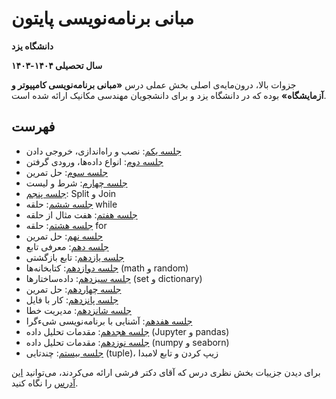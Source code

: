# مبانی برنامه‌نویسی پایتون
**دانشگاه یزد**

**سال تحصیلی ۱۴۰۴-۱۴۰۳**

جزوات بالا، درون‌مایه‌ی اصلی بخش عملی درس **«مبانی برنامه‌نویسی کامپیوتر و آزمایشگاه»** بوده که در دانشگاه یزد و برای دانشجویان مهندسی مکانیک ارائه شده است.

## فهرست
- [جلسه یکم](https://github.com/ashkezary/Python-Course/tree/master/01-Introduction): نصب و راه‌اندازی، خروجی دادن
- [جلسه دوم](https://github.com/ashkezary/Python-Course/tree/master/02-InputOutput%2BDataType): انواع داده‌ها، ورودی گرفتن
- [جلسه سوم](https://github.com/ashkezary/Python-Course/tree/master/03-Exercise): حل تمرین
- [جلسه چهارم](https://github.com/ashkezary/Python-Course/tree/master/04-List%2BCondition): شرط و لیست
- [جلسه پنجم](https://github.com/ashkezary/Python-Course/tree/master/05-SplitJoin): Split و Join
- [جلسه ششم](https://github.com/ashkezary/Python-Course/tree/master/06-Loop_I): حلقه while
- [جلسه هفتم](https://github.com/ashkezary/Python-Course/tree/master/07-Loop_II): هفت مثال از حلقه
- [جلسه هشتم](https://github.com/ashkezary/Python-Course/tree/master/08-Loop_III): حلقه for
- [جلسه نهم](https://github.com/ashkezary/Python-Course/tree/master/09-Exercise): حل تمرین
- [جلسه دهم](https://github.com/ashkezary/Python-Course/tree/master/10-Function): معرفی تابع
- [جلسه یازدهم](https://github.com/ashkezary/Python-Course/tree/master/11-Recursive_Function): تابع بازگشتی
- [جلسه دوازدهم](https://github.com/ashkezary/Python-Course/tree/master/12-Libraries): کتابخانه‌ها (math و random)
- [جلسه سیزدهم](https://github.com/ashkezary/Python-Course/tree/master/13-DataStructures): داده‌ساختارها (set و dictionary)
- [جلسه چهاردهم](https://github.com/ashkezary/Python-Course/tree/master/14-Exercise): حل تمرین
- [جلسه پانزدهم](https://github.com/ashkezary/Python-Course/tree/master/15-Files): کار با فایل
- [جلسه شانزدهم](https://github.com/ashkezary/Python-Course/tree/master/16-Exception): مدیریت خطا
- [جلسه هفدهم](https://github.com/ashkezary/Python-Course/tree/master/17-to_exe%2BOOP): آشنایی با برنامه‌نویسی شیءگرا
- [جلسه هجدهم](https://github.com/ashkezary/Python-Course/tree/master/18-DataAnalysis(I)): مقدمات تحلیل داده (Jupyter و pandas)
- [جلسه نوزدهم](https://github.com/ashkezary/Python-Course/tree/master/19-DataAnalysis(II)): مقدمات تحلیل داده (numpy و seaborn)
- [جلسه بیستم](https://github.com/ashkezary/Python-Course/tree/master/20-tuple%2Bzip%2Blambda): چندتایی (tuple)، زیپ کردن و تابع لامبدا

برای دیدن جزییات بخش نظری درس که آقای دکتر فرشی ارائه می‌کردند، می‌توانید [این آدرس](https://pws.yazd.ac.ir/farshi/Teaching/Mabani-Mec-4031/Mabani.html) را نگاه کنید.

